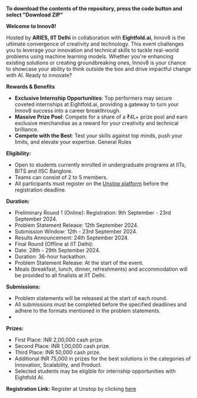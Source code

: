 **To download the contents of the repository, press the code button and select "Download ZIP"**


**Welcome to Innov8!**

Hosted by **ARIES, IIT Delhi** in collaboration with **Eightfold.ai**, Innov8 is the ultimate convergence of creativity and technology. This event challenges you to leverage your innovation and technical skills to tackle real-world problems using machine learning models. Whether you're enhancing existing solutions or creating groundbreaking ones, Innov8 is your chance to showcase your ability to think outside the box and drive impactful change with AI. Ready to innovate?

**Rewards & Benefits**

- **Exclusive Internship Opportunities**: Top performers may secure coveted internships at Eightfold.ai, providing a gateway to turn your Innov8 success into a career breakthrough.
- **Massive Prize Pool**: Compete for a share of a ₹4L+ prize pool and earn exclusive merchandise as a reward for your creativity and technical brilliance.
- **Compete with the Best**: Test your skills against top minds, push your limits, and elevate your expertise.
General Rules

**Eligibility:**

- Open to students currently enrolled in undergraduate programs at IITs, BITS and IISC Banglore.
- Teams can consist of 2 to 5 members.
- All participants must register on the [Unstop platform](https://unstop.com/hackathons/innov8-the-ultimate-innovation-challenge-in-machine-learning-and-ai-with-career-opportunities-rendezvous-2024-1150650) before the registration deadline.

**Duration:**

- Preliminary Round 1 (Online):
Registration: 9th September - 23rd September 2024.
- Problem Statement Release: 12th September 2024.
- Submission Window: 12th - 23rd September 2024.
- Results Announcement: 24th September 2024.
- Final Round (Offline at IIT Delhi):
- Date: 28th - 29th September 2024.
- Duration: 36-hour hackathon.
- Problem Statement Release: At the start of the event.
- Meals (breakfast, lunch, dinner, refreshments) and accommodation will be provided to all finalists at IIT Delhi.
  
**Submissions:**

- Problem statements will be released at the start of each round.
- All submissions must be completed before the specified deadlines and adhere to the formats mentioned in the problem statements.
- 
**Prizes:**

- First Place: INR 2,00,000 cash prize.
- Second Place: INR 1,00,000 cash prize.
- Third Place: INR 50,000 cash prize.
- Additional INR 75,000 in prizes for the best solutions in the categories of Innovation, Scalability, and Product.
- Selected students may be eligible for internship opportunities with Eightfold AI.

**Registration Link:** Register at Unstop by clicking [here](https://unstop.com/hackathons/innov8-the-ultimate-innovation-challenge-in-machine-learning-and-ai-with-career-opportunities-rendezvous-2024-1150650)
